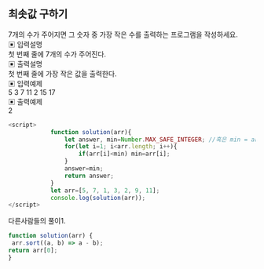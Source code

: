 ## 최솟값 구하기

7개의 수가 주어지면 그 숫자 중 가장 작은 수를 출력하는 프로그램을 작성하세요.  
▣ 입력설명  
첫 번째 줄에 7개의 수가 주어진다.  
▣ 출력설명  
첫 번째 줄에 가장 작은 값을 출력한다.  
▣ 입력예제    
5 3 7 11 2 15 17  
▣ 출력예제  
2  


```js
<script>
            function solution(arr){         
                let answer, min=Number.MAX_SAFE_INTEGER; //혹은 min = arr[0]
                for(let i=1; i<arr.length; i++){
                    if(arr[i]<min) min=arr[i];
                }
                answer=min;
                return answer;
            }
            let arr=[5, 7, 1, 3, 2, 9, 11];
            console.log(solution(arr));
</script>
```

다른사람들의 풀이1. 

```js
function solution(arr) {
 arr.sort((a, b) => a - b);
return arr[0];
}

```

